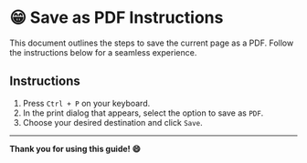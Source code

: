 # 😁 Save as PDF Instructions

This document outlines the steps to save the current page as a PDF. Follow the instructions below for a seamless experience.

## Instructions

1. Press `Ctrl + P` on your keyboard.
2. In the print dialog that appears, select the option to save as `PDF`.
3. Choose your desired destination and click `Save`.

---

**Thank you for using this guide! 😄**
